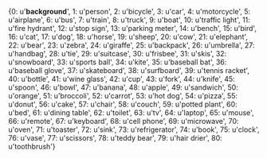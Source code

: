 

{0: u'__background__',
 1: u'person',
 2: u'bicycle',
 3: u'car',
 4: u'motorcycle',
 5: u'airplane',
 6: u'bus',
 7: u'train',
 8: u'truck',
 9: u'boat',
 10: u'traffic light',
 11: u'fire hydrant',
 12: u'stop sign',
 13: u'parking meter',
 14: u'bench',
 15: u'bird',
 16: u'cat',
 17: u'dog',
 18: u'horse',
 19: u'sheep',
 20: u'cow',
 21: u'elephant',
 22: u'bear',
 23: u'zebra',
 24: u'giraffe',
 25: u'backpack',
 26: u'umbrella',
 27: u'handbag',
 28: u'tie',
 29: u'suitcase',
 30: u'frisbee',
 31: u'skis',
 32: u'snowboard',
 33: u'sports ball',
 34: u'kite',
 35: u'baseball bat',
 36: u'baseball glove',
 37: u'skateboard',
 38: u'surfboard',
 39: u'tennis racket',
 40: u'bottle',
 41: u'wine glass',
 42: u'cup',
 43: u'fork',
 44: u'knife',
 45: u'spoon',
 46: u'bowl',
 47: u'banana',
 48: u'apple',
 49: u'sandwich',
 50: u'orange',
 51: u'broccoli',
 52: u'carrot',
 53: u'hot dog',
 54: u'pizza',
 55: u'donut',
 56: u'cake',
 57: u'chair',
 58: u'couch',
 59: u'potted plant',
 60: u'bed',
 61: u'dining table',
 62: u'toilet',
 63: u'tv',
 64: u'laptop',
 65: u'mouse',
 66: u'remote',
 67: u'keyboard',
 68: u'cell phone',
 69: u'microwave',
 70: u'oven',
 71: u'toaster',
 72: u'sink',
 73: u'refrigerator',
 74: u'book',
 75: u'clock',
 76: u'vase',
 77: u'scissors',
 78: u'teddy bear',
 79: u'hair drier',
 80: u'toothbrush'}